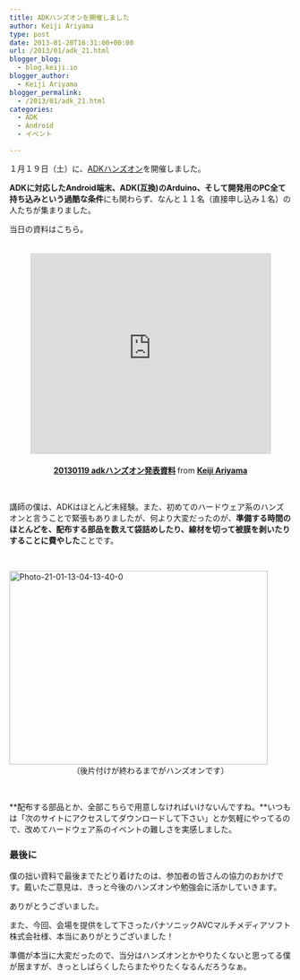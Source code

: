 ```yaml
---
title: ADKハンズオンを開催しました
author: Keiji Ariyama
type: post
date: 2013-01-20T16:31:00+00:00
url: /2013/01/adk_21.html
blogger_blog:
  - blog.keiji.io
blogger_author:
  - Keiji Ariyama
blogger_permalink:
  - /2013/01/adk_21.html
categories:
  - ADK
  - Android
  - イベント

---
```

１月１９日（土）に、<a href="https://blog.keiji.io/2013/01/adk.html" target="_blank">ADKハンズオン</a>を開催しました。

<!--more-->


  
**ADKに対応したAndroid端末、ADK(互換)のArduino、そして開発用のPC全て持ち込みという過酷な条件**にも関わらず、なんと１１名（直接申し込み１名）の人たちが集まりました。

<div>
  <div>
    当日の資料はこちら。
  </div>
</div>

<div style="text-align: center;">
  <br class="Apple-interchange-newline" /><br /> <iframe style="border: 1px solid #cccccc; margin-bottom: 5px;" src="http://www.slideshare.net/slideshow/embed_code/16083265" height="356" width="427" allowfullscreen="allowfullscreen" frameborder="0" marginwidth="0" marginheight="0" scrolling="no"></iframe></p> 
  
  <div style="margin-bottom: 5px;">
    <strong><a title="20130119 adkハンズオン発表資料" href="http://www.slideshare.net/keijiariyama/20130119-adk" target="_blank">20130119 adkハンズオン発表資料</a> </strong>from <strong><a href="http://www.slideshare.net/keijiariyama" target="_blank">Keiji Ariyama</a></strong>
  </div>
</div>

&nbsp;

講師の僕は、ADKはほとんど未経験。また、初めてのハードウェア系のハンズオンと言うことで緊張もありましたが、何より大変だったのが、**準備する時間のほとんどを、配布する部品を数えて袋詰めしたり、線材を切って被膜を剥いたりすることに費やした**ことです。

&nbsp;

<div>
  <a href="https://blog.keiji.io/wp-content/uploads/2013/01/Photo-21-01-13-04-13-40-0.jpg"><img class="aligncenter  wp-image-83" alt="Photo-21-01-13-04-13-40-0" src="https://blog.keiji.io/wp-content/uploads/2013/01/Photo-21-01-13-04-13-40-0.jpg" width="461" height="346" /></a>
</div>

<div style="text-align: center;">
  （後片付けが終わるまでがハンズオンです）
</div>

&nbsp;

**配布する部品とか、全部こちらで用意しなければいけないんですね。**いつもは「次のサイトにアクセスしてダウンロードして下さい」とか気軽にやってるので、改めてハードウェア系のイベントの難しさを実感しました。

### 最後に

僕の拙い資料で最後までたどり着けたのは、参加者の皆さんの協力のおかげです。戴いたご意見は、きっと今後のハンズオンや勉強会に活かしていきます。
  
ありがとうございました。

また、今回、会場を提供をして下さったパナソニックAVCマルチメディアソフト株式会社様、本当にありがとうございました！

<span>準備が本当に大変だったので、当分はハンズオンとかやりたくないと思ってる僕が居ますが、きっとしばらくしたらまたやりたくなるんだろうなぁ。</span>

<div align="center">
</div>